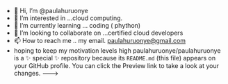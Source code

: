 - 👋 Hi, I’m @paulahuruonye
- 👀 I’m interested in ...cloud computing.
- 🌱 I’m currently learning ... coding ( phython)
- 💞️ I’m looking to collaborate on ...certified cloud developers
- 📫 How to reach me .. my email. paulahuruonye@gmail.com
-    hoping to keep my motivation levels high
paulahuruonye/paulahuruonye is a ✨ special ✨ repository because its `README.md` (this file) appears on your GitHub profile.
You can click the Preview link to take a look at your changes.
--->

